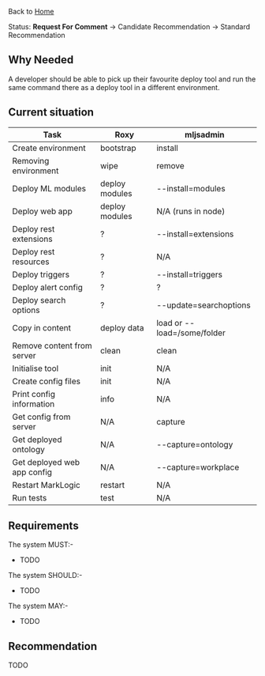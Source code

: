 Back to [Home](Home)

Status: **Request For Comment** -> Candidate Recommendation -> Standard Recommendation

## Why Needed

A developer should be able to pick up their favourite deploy tool and run the same command there as a deploy tool in a different environment.

## Current situation

Task | Roxy | mljsadmin
---- | ---- | ----
Create environment | bootstrap | install
Removing environment | wipe | remove
Deploy ML modules | deploy modules | --install=modules
Deploy web app | deploy modules | N/A (runs in node)
Deploy rest extensions | ? | --install=extensions
Deploy rest resources | ? | N/A
Deploy triggers | ? | --install=triggers
Deploy alert config | ? | ?
Deploy search options | ? | --update=searchoptions
Copy in content | deploy data | load or --load=/some/folder
Remove content from server | clean | clean
Initialise tool | init | N/A
Create config files | init | N/A
Print config information | info | N/A
Get config from server | N/A | capture
Get deployed ontology | N/A | --capture=ontology
Get deployed web app config | N/A | --capture=workplace
Restart MarkLogic | restart | N/A
Run tests | test | N/A


## Requirements

The system MUST:-

- TODO

The system SHOULD:-

- TODO

The system MAY:-

- TODO

## Recommendation

TODO